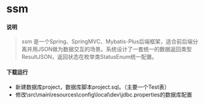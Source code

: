 # ssm 
#### 说明
> ssm 是一个Spring、SpringMVC、Mybatis-Plus后端框架，适合前后端分离并用JSON做为数据交互的场景。系统设计了一套统一的数据返回类型ResultJSON，返回状态在枚举类StatusEnum统一配置。

#### 下载运行
* 新建数据库project，数据库脚本project.sql。（主要一个Test表）
* 修改\src\main\resources\config\local\dev\jdbc.properties的数据库配置
